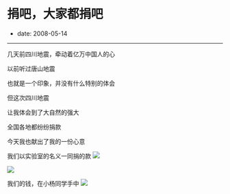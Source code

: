 # 捐吧，大家都捐吧

- date: 2008-05-14

--------------------------


几天前四川地震，牵动着亿万中国人的心

以前听过唐山地震

也就是一个印象，并没有什么特别的体会

但这次四川地震

让我体会到了大自然的强大

全国各地都纷纷捐款

今天我也献出了我的一份心意


我们以实验室的名义一同捐的款
[![](http://3.bp.blogspot.com/_ixQDXDmMsfA/SCsTOoOveLI/AAAAAAAAAE8/P18Apfjy-ms/s320/200805020001.jpg)](http://3.bp.blogspot.com/_ixQDXDmMsfA/SCsTOoOveLI/AAAAAAAAAE8/P18Apfjy-ms/s1600-h/200805020001.jpg)

[![](http://3.bp.blogspot.com/_ixQDXDmMsfA/SCsWloOveMI/AAAAAAAAAFE/nvhNo28PyMA/s320/200805020002.jpg)](http://3.bp.blogspot.com/_ixQDXDmMsfA/SCsWloOveMI/AAAAAAAAAFE/nvhNo28PyMA/s1600-h/200805020002.jpg)


我们的钱，在小杨同学手中
[![](http://2.bp.blogspot.com/_ixQDXDmMsfA/SCsWoYOveNI/AAAAAAAAAFM/KQYEsp1br1M/s320/200805020003.jpg)](http://2.bp.blogspot.com/_ixQDXDmMsfA/SCsWoYOveNI/AAAAAAAAAFM/KQYEsp1br1M/s1600-h/200805020003.jpg)
